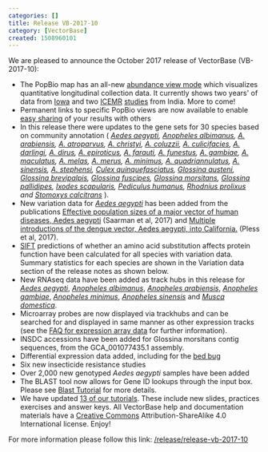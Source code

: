 ```yaml
---
categories: []
title: Release VB-2017-10
category: [VectorBase]
created: 1508960101
---
```

We are pleased to announce the October 2017 release of VectorBase (VB-2017-10):
<ul>
<li>The PopBio map has an all-new <a href="/popbio/map/?view=abnd">abundance view mode</a> which visualizes quantitative longitudinal collection data. It currently shows two years' of data from <a href="/popbio/project/?id=VBP0000194">Iowa</a> and two <a href="/popbio/project/?id=VBP0000162">ICEMR</a> <a href="/popbio/project/?id=VBP0000182">studies</a> from India. More to come!</li>
<li>Permanent links to specific PopBio views are now available to enable <a href="/tutorials/tools-and-resources-tutorials/population-biology-popbio">easy sharing</a> of your results with others
<li>In this release there were updates to the gene sets for 30 species based on community annotation ( <i>
<a href="https://www.vectorbase.org/organisms/aedes-aegypti">Aedes aegypti</a>, 
<a href="https://www.vectorbase.org/organisms/anopheles-albimanus">Anopheles albimanus</a>, 
<a href="https://www.vectorbase.org/organisms/anopheles-arabiensis">A. arabiensis</a>, 
<a href="https://www.vectorbase.org/organisms/anopheles-atroparvus">A. atroparvus</a>, 
<a href="https://www.vectorbase.org/organisms/anopheles-christyi">A. christyi</a>, 
<a href="https://www.vectorbase.org/organisms/anopheles-coluzzii">A. coluzzii</a>, 
<a href="https://www.vectorbase.org/organisms/anopheles-culicifacies">A. culicifacies</a>, 
<a href="https://www.vectorbase.org/organisms/anopheles-darlingi">A. darlingi</a>, 
<a href="https://www.vectorbase.org/organisms/anopheles-dirus">A. dirus</a>, 
<a href="https://www.vectorbase.org/organisms/anopheles-epiroticus">A. epiroticus</a>, 
<a href="https://www.vectorbase.org/organisms/anopheles-farauti">A. farauti</a>, 
<a href="https://www.vectorbase.org/organisms/anopheles-funestus">A. funestus</a>, 
<a href="https://www.vectorbase.org/organisms/anopheles-gambiae">A. gambiae</a>, 
<a href="https://www.vectorbase.org/organisms/anopheles-maculatus">A. maculatus</a>, 
<a href="https://www.vectorbase.org/organisms/anopheles-melas">A. melas</a>, 
<a href="https://www.vectorbase.org/organisms/anopheles-merus">A. merus</a>, 
<a href="https://www.vectorbase.org/organisms/anopheles-minimus">A. minimus</a>, 
<a href="https://www.vectorbase.org/organisms/anopheles-quadriannulatus">A. quadriannulatus</a>, 
<a href="https://www.vectorbase.org/organisms/anopheles-sinensis">A. sinensis</a>, 
<a href="https://www.vectorbase.org/organisms/anopheles-stephensi">A. stephensi</a>, 
<a href="https://www.vectorbase.org/organisms/culex-quinquefasciatus">Culex quinquefasciatus</a>, 
<a href="https://www.vectorbase.org/organisms/glossina-austeni">Glossina austeni</a>, 
<a href="https://www.vectorbase.org/organisms/glossina-brevipalpis">Glossina brevipalpis</a>, 
<a href="https://www.vectorbase.org/organisms/glossina-fuscipes">Glossina fuscipes</a>, 
<a href="https://www.vectorbase.org/organisms/glossina-morsitans">Glossina morsitans</a>, 
<a href="https://www.vectorbase.org/organisms/glossina-pallidipes">Glossina pallidipes</a>, 
<a href="https://www.vectorbase.org/organisms/ixodes-scapularis">Ixodes scapularis</a>, 
<a href="https://www.vectorbase.org/organisms/pediculus-humanus">Pediculus humanus</a>, 
<a href="https://www.vectorbase.org/organisms/rhodnius-prolixus">Rhodnius prolixus</a> and 
<a href="https://www.vectorbase.org/organisms/stomoxys-calcitrans">Stomoxys calcitrans</a> </i>).</li>
<li>New variation data for <i><a href="/organisms/aedes-aegypti">Aedes aegypti</a></i> has been added from the publications <a href="/publications/effective-population-sizes-major-vector-human-diseases-aedes-aegypti">Effective population sizes of a major vector of human diseases, Aedes aegypti</a> (Saarman et al, 2017) and <a href="/publications/multiple-introductions-dengue-vector-aedes-aegypti-california#overlay-context=publications">Multiple introductions of the dengue vector, Aedes aegypti, into California.</a> (Pless et al, 2017).
<li><a href="http://sift.jcvi.org/">SIFT</a> predictions of whether an amino acid substitution affects protein function have been calculated for all species with variation data. Summary statistics for each species are shown in the Variation data section of the release notes as shown below.</li>
<li>New RNAseq data have been added as track hubs in this release for 
<i><a href="/organisms/aedes-aegypti">Aedes aegypti</a></i>,  
<i><a href="/organisms/anopheles-albimanus">Anopheles albimanus</a></i>, 
<i><a href="/organisms/anopheles-arabiensis">Anopheles arabiensis</a></i>, 
<i><a href="/organisms/anopheles-gambiae">Anopheles gambiae</a></i>,  
<i><a href="/organisms/anopheles-minimus">Anopheles minimus</a></i>,
<i><a href="/organisms/anopheles-sinensis">Anopheles sinensis</a></i> and 
<i><a href="/organisms/musca-domestica">Musca domestica</a></i>.
</li>
<li>Microarray probes are now displayed via trackhubs and can be searched for and displayed in same manner as other expression tracks (see the <a href="/faqs/which-microarrays-data-do-you-have">FAQ for expression array data</a> for further information).</li>
<li>INSDC accessions have been added for Glossina morsitans contig sequences, from the GCA_001077435.1 assembly. </li>
<li>Differential expression data added, including for the <a href="/organisms/cimex-lectularius">bed bug</a></li>
<li>Six new insecticide resistance studies</li>
<li>Over 2,000 new genotyped <i>Aedes aegypti</i> samples have been added</li> 
<li>The BLAST tool now allows for Gene ID lookups through the input box.  Please see <a href="/tutorials/tools-and-resources-tutorials/blast"> Blast Tutorial</a> for more details. </li>
<li>We have updated <a href="/tutorials">13 of our tutorials</a>. These include new slides, practices exercises and answer keys. All VectorBase help and documentation materials have a <a href="https://creativecommons.org/licenses/by-sa/4.0/">Creative Commons</a> Attribution-ShareAlike 4.0 International license. Enjoy!</li>
</ul>

For more information please follow this link: <a href="/release/release-vb-2017-10">/release/release-vb-2017-10</a>
